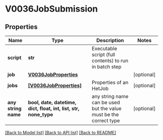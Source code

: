 # V0036JobSubmission


## Properties
Name | Type | Description | Notes
------------ | ------------- | ------------- | -------------
**script** | **str** | Executable script (full contents) to run in batch step | 
**job** | [**V0036JobProperties**](V0036JobProperties.md) |  | [optional] 
**jobs** | [**[V0036JobProperties]**](V0036JobProperties.md) | Properties of an HetJob | [optional] 
**any string name** | **bool, date, datetime, dict, float, int, list, str, none_type** | any string name can be used but the value must be the correct type | [optional]

[[Back to Model list]](../README.md#documentation-for-models) [[Back to API list]](../README.md#documentation-for-api-endpoints) [[Back to README]](../README.md)


